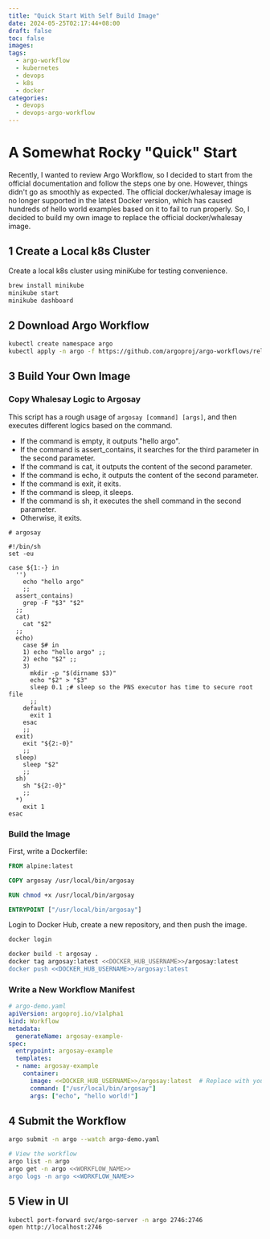```yaml
---
title: "Quick Start With Self Build Image"
date: 2024-05-25T02:17:44+08:00
draft: false
toc: false
images:
tags:
  - argo-workflow
  - kubernetes
  - devops
  - k8s
  - docker
categories:
  - devops
  - devops-argo-workflow
---
```


# A Somewhat Rocky "Quick" Start

Recently, I wanted to review Argo Workflow, so I decided to start from the official documentation and follow the steps one by one. However, things didn't go as smoothly as expected. The official docker/whalesay image is no longer supported in the latest Docker version, which has caused hundreds of hello world examples based on it to fail to run properly. So, I decided to build my own image to replace the official docker/whalesay image.

## 1 Create a Local k8s Cluster

Create a local k8s cluster using miniKube for testing convenience.

```sh
brew install minikube
minikube start
minikube dashboard
```

## 2 Download Argo Workflow

```sh
kubectl create namespace argo
kubectl apply -n argo -f https://github.com/argoproj/argo-workflows/releases/download/v<<ARGO_WORKFLOWS_VERSION>>/quick-start-minimal.yaml
```

## 3 Build Your Own Image

### Copy Whalesay Logic to Argosay

This script has a rough usage of `argosay [command] [args]`, and then executes different logics based on the command.
- If the command is empty, it outputs "hello argo".
- If the command is assert_contains, it searches for the third parameter in the second parameter.
- If the command is cat, it outputs the content of the second parameter.
- If the command is echo, it outputs the content of the second parameter.
- If the command is exit, it exits.
- If the command is sleep, it sleeps.
- If the command is sh, it executes the shell command in the second parameter.
- Otherwise, it exits.

```shell
# argosay

#!/bin/sh
set -eu

case ${1:-} in
  '')
    echo "hello argo"
    ;;
  assert_contains)
    grep -F "$3" "$2"
  ;;
  cat)
    cat "$2"
  ;;
  echo)
    case $# in
    1) echo "hello argo" ;;
    2) echo "$2" ;;
    3)
      mkdir -p "$(dirname $3)"
      echo "$2" > "$3"
      sleep 0.1 ;# sleep so the PNS executor has time to secure root file
      ;;
    default)
      exit 1
    esac
    ;;
  exit)
    exit "${2:-0}"
    ;;
  sleep)
    sleep "$2"
    ;;
  sh)
    sh "${2:-0}"
    ;;
  *)
    exit 1
esac
```

### Build the Image

First, write a Dockerfile:

```DOCKERFILE
FROM alpine:latest

COPY argosay /usr/local/bin/argosay

RUN chmod +x /usr/local/bin/argosay

ENTRYPOINT ["/usr/local/bin/argosay"]
```

Login to Docker Hub, create a new repository, and then push the image.

```sh
docker login

docker build -t argosay .
docker tag argosay:latest <<DOCKER_HUB_USERNAME>>/argosay:latest
docker push <<DOCKER_HUB_USERNAME>>/argosay:latest
```

### Write a New Workflow Manifest

```yaml
# argo-demo.yaml
apiVersion: argoproj.io/v1alpha1
kind: Workflow
metadata:
  generateName: argosay-example-
spec:
  entrypoint: argosay-example
  templates:
  - name: argosay-example
    container:
      image: <<DOCKER_HUB_USERNAME>>/argosay:latest  # Replace with your image path in the remote repository
      command: ["/usr/local/bin/argosay"]
      args: ["echo", "hello world!"]
```

## 4 Submit the Workflow

```sh
argo submit -n argo --watch argo-demo.yaml

# View the workflow
argo list -n argo
argo get -n argo <<WORKFLOW_NAME>>
argo logs -n argo <<WORKFLOW_NAME>>
```

## 5 View in UI

```sh
kubectl port-forward svc/argo-server -n argo 2746:2746
open http://localhost:2746
```
